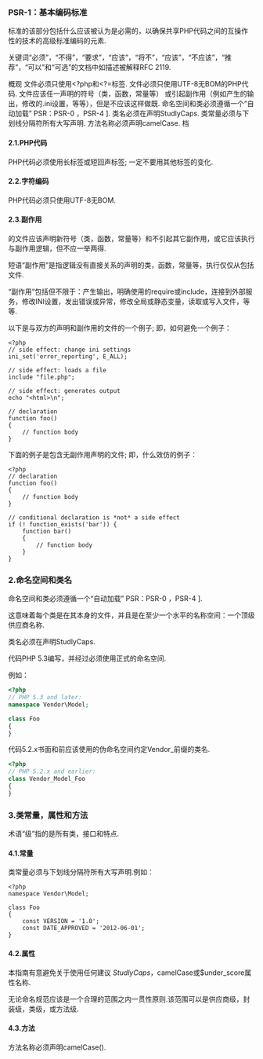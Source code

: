 ### PSR-1：基本编码标准

标准的该部分包括什么应该被认为是必需的，以确保共享PHP代码之间的互操作性的技术的高级标准编码的元素.

关键词“必须”，“不得”，“要求”，“应该”，“将不”，“应该”，“不应该”，“推荐”，“可以”和“可选”的文档中如描述被解释RFC 2119.

概观
文件必须只使用<?php和<?=标签.
文件必须只使用UTF-8无BOM的PHP代码.
文件应该任一声明的符号（类，函数，常量等） 或引起副作用（例如产生的输出，修改的.ini设置，等等），但是不应该这样做既.
命名空间和类必须遵循一个“自动加载” PSR：PSR-0 ，PSR-4 ].
类名必须在声明StudlyCaps.
类常量必须与下划线分隔符所有大写声明.
方法名称必须声明camelCase.
档
#### 2.1.PHP代码

PHP代码必须使用长<?php ?>标签或短回声<?= ?>标签; 一定不要用其他标签的变化.

#### 2.2.字符编码

PHP代码必须只使用UTF-8无BOM.

#### 2.3.副作用

的文件应该声明新符号（类，函数，常量等）和不引起其它副作用，或它应该执行与副作用逻辑，但不应一举两得.

短语“副作用”是指逻辑没有直接关系的声明的类，函数，常量等，执行仅仅从包括文件.

“副作用”包括但不限于：产生输出，明确使用的require或include，连接到外部服务，修改INI设置，发出错误或异常，修改全局或静态变量，读取或写入文件，等等.

以下是与双方的声明和副作用的文件的一个例子; 即，如何避免一个例子：

```
<?php
// side effect: change ini settings
ini_set('error_reporting', E_ALL);

// side effect: loads a file
include "file.php";

// side effect: generates output
echo "<html>\n";

// declaration
function foo()
{
    // function body
}
```
下面的例子是包含无副作用声明的文件; 即，什么效仿的例子：

```
<?php
// declaration
function foo()
{
    // function body
}

// conditional declaration is *not* a side effect
if (! function_exists('bar')) {
    function bar()
    {
        // function body
    }
}
```
### 2.命名空间和类名
命名空间和类必须遵循一个“自动加载” PSR：PSR-0 ，PSR-4 ].

这意味着每个类是在其本身的文件，并且是在至少一个水平的名称空间：一个顶级供应商名称.

类名必须在声明StudlyCaps.

代码PHP 5.3编写，并经过必须使用正式的命名空间.

例如：
```php
<?php
// PHP 5.3 and later:
namespace Vendor\Model;

class Foo
{
}
```
代码5.2.x书面和前应该使用的伪命名空间约定Vendor_前缀的类名.

```php
<?php
// PHP 5.2.x and earlier:
class Vendor_Model_Foo
{
}
```

### 3.类常量，属性和方法

术语“级”指的是所有类，接口和特点.

#### 4.1.常量

类常量必须与下划线分隔符所有大写声明.例如：
```
<?php
namespace Vendor\Model;

class Foo
{
    const VERSION = '1.0';
    const DATE_APPROVED = '2012-06-01';
}
```
#### 4.2.属性

本指南有意避免关于使用任何建议 $StudlyCaps，$camelCase或$under_score属性名称.

无论命名规范应该是一个合理的范围之内一贯性原则.该范围可以是供应商级，封装级，类级，或方法级.

#### 4.3.方法

方法名称必须声明camelCase().